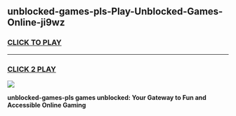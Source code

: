 
## unblocked-games-pls-Play-Unblocked-Games-Online-ji9wz
<h3>
<a href="https://premium76.site?title=unblocked-games-pls&ref=25A">CLICK TO PLAY</a></h3>
<hr>

<h3>
<a href="https://premium76.site?title=unblocked-games-pls&ref=25A">CLICK 2 PLAY</a>
  
</h3>

<a href="https://premium76.site?title=unblocked-games-pls&ref=25A"><img src="https://clearcache.store/games.png"></a>


**unblocked-games-pls games unblocked: Your Gateway to Fun and Accessible Online Gaming**
